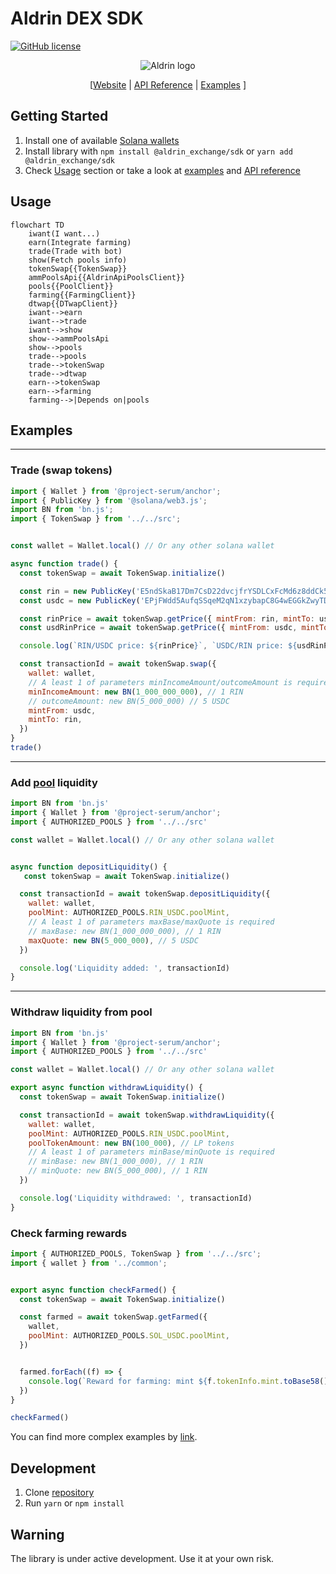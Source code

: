 # Aldrin DEX SDK

[![GitHub license](https://img.shields.io/badge/license-APACHE-blue.svg)](https://github.com/aldrin-exchange/aldrin-sdk/blob/main/LICENSE)

<p align="center">
  <img src="https://aldrin.com/logo.png" alt="Aldrin logo">
</p>

<p align="center">
  [<a href="https://dex.aldrin.com">Website</a> |  <a href="https://github.com/aldrin-exchange/aldrin-sdk/tree/main/docs">API Reference</a> | <a href="https://github.com/aldrin-exchange/aldrin-sdk/tree/main/examples">Examples</a> ]
</p>

## Getting Started
1. Install one of available [Solana wallets](https://docs.solana.com/wallet-guide)
2. Install library with `npm install @aldrin_exchange/sdk` or `yarn add @aldrin_exchange/sdk` 
3. Check [Usage](#usage) section or take a look at [examples](https://github.com/aldrin-exchange/aldrin-sdk/tree/main/examples) and [API reference](https://github.com/aldrin-exchange/aldrin-sdk/tree/main/docs)

## Usage

```mermaid
flowchart TD
    iwant(I want...)
    earn(Integrate farming)
    trade(Trade with bot)
    show(Fetch pools info)
    tokenSwap{{TokenSwap}}
    ammPoolsApi{{AldrinApiPoolsClient}}
    pools{{PoolClient}}
    farming{{FarmingClient}}
    dtwap{{DTwapClient}}
    iwant-->earn
    iwant-->trade
    iwant-->show
    show-->ammPoolsApi
    show-->pools
    trade-->pools
    trade-->tokenSwap
    trade-->dtwap
    earn-->tokenSwap
    earn-->farming
    farming-->|Depends on|pools

```

## Examples
***

### Trade (swap tokens)

```js
import { Wallet } from '@project-serum/anchor';
import { PublicKey } from '@solana/web3.js';
import BN from 'bn.js';
import { TokenSwap } from '../../src';


const wallet = Wallet.local() // Or any other solana wallet

async function trade() {
  const tokenSwap = await TokenSwap.initialize()

  const rin = new PublicKey('E5ndSkaB17Dm7CsD22dvcjfrYSDLCxFcMd6z8ddCk5wp')
  const usdc = new PublicKey('EPjFWdd5AufqSSqeM2qN1xzybapC8G4wEGGkZwyTDt1v')

  const rinPrice = await tokenSwap.getPrice({ mintFrom: rin, mintTo: usdc })
  const usdRinPrice = await tokenSwap.getPrice({ mintFrom: usdc, mintTo: rin })

  console.log(`RIN/USDC price: ${rinPrice}`, `USDC/RIN price: ${usdRinPrice}` )

  const transactionId = await tokenSwap.swap({
    wallet: wallet,
    // A least 1 of parameters minIncomeAmount/outcomeAmount is required
    minIncomeAmount: new BN(1_000_000_000), // 1 RIN
    // outcomeAmount: new BN(5_000_000) // 5 USDC
    mintFrom: usdc,
    mintTo: rin,
  })
} 
trade()
```

***

### Add [pool](https://dex.aldrin.com/pools) liquidity


```js
import BN from 'bn.js'
import { Wallet } from '@project-serum/anchor';
import { AUTHORIZED_POOLS } from '../../src'

const wallet = Wallet.local() // Or any other solana wallet


async function depositLiquidity() {
   const tokenSwap = await TokenSwap.initialize()

  const transactionId = await tokenSwap.depositLiquidity({
    wallet: wallet,
    poolMint: AUTHORIZED_POOLS.RIN_USDC.poolMint,
    // A least 1 of parameters maxBase/maxQuote is required
    // maxBase: new BN(1_000_000_000), // 1 RIN
    maxQuote: new BN(5_000_000), // 5 USDC
  })

  console.log('Liquidity added: ', transactionId)
}
```

***

### Withdraw liquidity from pool

```js
import BN from 'bn.js'
import { Wallet } from '@project-serum/anchor';
import { AUTHORIZED_POOLS } from '../../src'

const wallet = Wallet.local() // Or any other solana wallet

export async function withdrawLiquidity() {
  const tokenSwap = await TokenSwap.initialize()

  const transactionId = await tokenSwap.withdrawLiquidity({
    wallet: wallet,
    poolMint: AUTHORIZED_POOLS.RIN_USDC.poolMint,
    poolTokenAmount: new BN(100_000), // LP tokens
    // A least 1 of parameters minBase/minQuote is required
    // minBase: new BN(1_000_000), // 1 RIN
    // minQuote: new BN(5_000_000), // 1 RIN
  })

  console.log('Liquidity withdrawed: ', transactionId)
}
```

### Check farming rewards

```js
import { AUTHORIZED_POOLS, TokenSwap } from '../../src';
import { wallet } from '../common';


export async function checkFarmed() {
  const tokenSwap = await TokenSwap.initialize()

  const farmed = await tokenSwap.getFarmed({
    wallet,
    poolMint: AUTHORIZED_POOLS.SOL_USDC.poolMint,
  })


  farmed.forEach((f) => {
    console.log(`Reward for farming: mint ${f.tokenInfo.mint.toBase58()}, amount: ${f.calcAccount.tokenAmount.toString()}`)
  })
}

checkFarmed()

```

You can find more complex examples by [link](https://github.com/aldrin-exchange/aldrin-sdk/tree/main/examples).


## Development

1. Clone [repository](https://github.com/aldrin-exchange/aldrin-sdk)
2. Run `yarn` or `npm install`


## Warning 
The library is under active development. Use it at your own risk.

